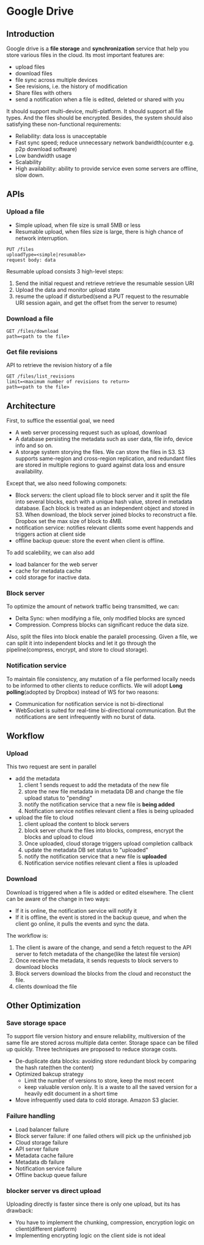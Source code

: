 # Google Drive

## Introduction
Google drive is a **file storage** and **synchronization** service that help you store various files in the cloud. Its most important features are:
* upload files
* download files
* file sync across multiple devices
* See revisions, i.e. the history of modification
* Share files with others
* send a notification when a file is edited, deleted or shared with you

It should support multi-device, multi-platform. It should support all file types. And the files should be encrypted. Besides, the system should also satisfying these non-functional requirements:
* Reliability: data loss is unacceptable
* Fast sync speed; reduce unnecessary network bandwidth(counter e.g. p2p download software)
* Low bandwidth usage
* Scalability
* High availability: ability to provide service even some servers are offline, slow down.

## APIs

### Upload a file
* Simple upload, when file size is small 5MB or less
* Resumable upload, when files size is large, there is high chance of network interruption.
```
PUT /files
uploadType=<simple|resumable>
request body: data
```

Resumable upload consists 3 high-level steps:
1. Send the initial request and retrieve retrieve the resumable session URI
2. Upload the data and monitor upload state
3. resume the upload if disturbed(send a PUT request to the resumable URI session again, and get the offset from the server to resume)

### Download a file
```
GET /files/download
path=<path to the file>
```

### Get file revisions
API to retrieve the revision history of a file
```
GET /files/list_revisions
limit=<maximum number of revisions to return>
path=<path to the file>
```

## Architecture

First, to suffice the essential goal, we need
* A web server processing request such as upload, download
* A database persisting the metadata such as user data, file info, device info and so on.
* A storage system storying the files. We can store the files in S3. S3 supports same-region and cross-region replication, and redundant files are stored in multiple regions to guard against data loss and ensure availability.

Except that, we also need following componets:
* Block servers: the client upload file to block server and it split the file into several blocks, each with a unique hash value, stored in metadata database. Each block is treated as an independent object and stored in S3. When download, the block server joined blocks to reconstruct a file. Dropbox set the max size of block to 4MB.
* notification service: notifies relevant clients some event happends and triggers action at client side
* offline backup queue: store the event when client is offline.

To add scalebility, we can also add 
* load balancer for the web server
* cache for metadata cache
* cold storage for inactive data.

### Block server

To optimize the amount of network traffic being transmitted, we can:
* Delta Sync: when modifying a file, only modified blocks are synced
* Compression. Compress blocks can significant reduce the data size.

Also, split the files into block enable the paralell processing. Given a file, we can split it into independent blocks and let it go through the pipeline(compress, encrypt, and store to cloud storage). 

### Notification service

To maintain file consistency, any mutation of a file performed locally needs to be informed to other clients to reduce conflicts. We will adopt **Long polling**(adopted by Dropbox) instead of WS for two reasons:
* Communication for notification service is not bi-directional
* WebSocket is suited for real-time bi-directional communication. But the notifications are sent infrequently with no burst of data.

## Workflow

### Upload
This two request are sent in parallel
* add the metadata
  1. client 1 sends request to add the metadata of the new file
  2. store the new file metadata in metadata DB and change the file upload status to "pending"
  3. notify the notification service that a new file is **being added**
  4. Notification service notifies relevant client a files is being uploaded
* upload the file to cloud
  1. client upload the content to block servers
  2. block server chunk the files into blocks, compress, encrypt the blocks and upload to cloud
  3. Once uploaded, cloud storage triggers upload completion callback
  4. update the metadata DB set status to "uploaded"
  5. notify the notification service that a new file is **uploaded**
  6. Notification service notifies relevant client a files is uploaded

### Download
Download is triggered when a file is added or edited elsewhere. The client can be aware of the change in two ways:
* If it is online, the notification service will notify it
* If it is offline, the event is stored in the backup queue, and when the client go online, it pulls the events and sync the data.

The workflow is:
1. The client is aware of the change, and send a fetch request to the API server to fetch metadata of the change(like the latest file version)
2. Once receive the metadata, it sends requests to block servers to download blocks
3. Block servers download the blocks from the cloud and reconstuct the file.
4. clients download the file

## Other Optimization

### Save storage space

To support file version history and ensure reliability, multiversion of the same file are stored across multiple data center. Storage space can be filled up quickly. Three techniques are proposed to reduce storage costs.
* De-duplicate data blocks: avoiding store redundant block by comparing the hash rate(then the content)
* Optimized bakcup strategy
  * Limit the number of versions to store, keep the most recent
  * keep valuable version only. It is a waste to all the saved version for a heavily edit document in a short time
* Move infrequently used data to cold storage. Amazon S3 glacier.

### Failure handling

* Load balancer failure
* Block server failure: if one failed others will pick up the unfinished job
* Cloud storage failure
* API server failure
* Metadata cache failure
* Metadata db failure
* Notification service failure
* Offline backup queue failure

### blocker server vs direct upload

Uploading directly is faster since there is only one upload, but its has drawback:
* You have to implement the chunking, compression, encryption logic on client(different platform)
* Implementing encrypting logic on the client side is not ideal

